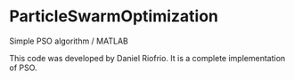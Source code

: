 # ParticleSwarmOptimization
Simple PSO algorithm / MATLAB

This code was developed by Daniel Riofrio. It is a complete implementation of PSO. 
